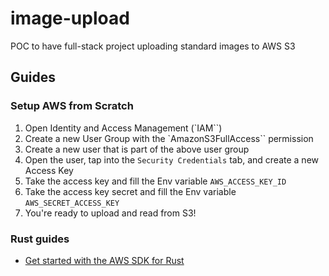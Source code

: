 # image-upload

POC to have full-stack project uploading standard images to AWS S3

## Guides

### Setup AWS from Scratch

1. Open Identity and Access Management (`IAM``)
2. Create a new User Group with the `AmazonS3FullAccess`` permission
3. Create a new user that is part of the above user group
4. Open the user, tap into the `Security Credentials` tab, and create a new Access Key
5. Take the access key and fill the Env variable `AWS_ACCESS_KEY_ID`
6. Take the access key secret and fill the Env variable `AWS_SECRET_ACCESS_KEY`
7. You're ready to upload and read from S3!

### Rust guides

- [Get started with the AWS SDK for Rust](https://docs.aws.amazon.com/sdk-for-rust/latest/dg/getting-started.html)

